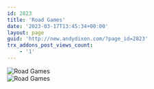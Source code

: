 ```yaml
---
id: 2823
title: 'Road Games'
date: '2023-03-17T13:45:34+00:00'
layout: page
guid: 'http://new.andydixon.com/?page_id=2823'
trx_addons_post_views_count:
    - '1'
---
```


![Road Games](https://i0.wp.com/assets.g8x2.ldn.idrivee2-23.com/posters/Road%20Games%2001.jpg?w=1200&ssl=1 "Road Games")  
![Road Games](https://i0.wp.com/assets.g8x2.ldn.idrivee2-23.com/posters/Road%20Games%2002.jpg?w=1200&ssl=1 "Road Games")